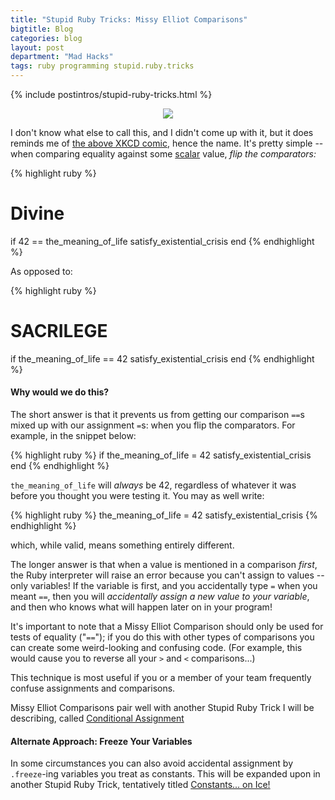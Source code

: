 ```yaml
---
title: "Stupid Ruby Tricks: Missy Elliot Comparisons"
bigtitle: Blog
categories: blog
layout: post
department: "Mad Hacks"
tags: ruby programming stupid.ruby.tricks
---
```


{% include postintros/stupid-ruby-tricks.html %}

<div align="center"><a href="https://xkcd.com/153/" target="_blank"><img src="https://imgs.xkcd.com/comics/cryptography.png"></a></div>

I don't know what else to call this, and I didn't come up with it, but it does reminds me of [the above XKCD comic](https://xkcd.com/153/), hence the name. It's pretty simple -- when comparing equality against some [scalar](https://softwareengineering.stackexchange.com/questions/238033/what-does-it-mean-when-data-is-scalar) value, *flip the comparators:*

{% highlight ruby %}
# Divine
if 42 == the_meaning_of_life
	satisfy_existential_crisis
end
{% endhighlight %}

As opposed to:

{% highlight ruby %}
# SACRILEGE
if the_meaning_of_life == 42
	satisfy_existential_crisis
end
{% endhighlight %}

#### Why would we do this?

The short answer is that it prevents us from getting our comparison `==`s mixed up with our assignment `=`s: when you flip the comparators. For example, in the snippet below:

{% highlight ruby %}
if the_meaning_of_life = 42
	satisfy_existential_crisis
end
{% endhighlight %}

`the_meaning_of_life` will *always* be 42, regardless of whatever it was before you thought you were testing it. You may as well write:

{% highlight ruby %}
the_meaning_of_life = 42
satisfy_existential_crisis
{% endhighlight %}

which, while valid, means something entirely different.

The longer answer is that when a value is mentioned in a comparison *first*, the Ruby interpreter will raise an error because you can't assign to values -- only variables! If the variable is first, and you accidentally type `=` when you meant `==`, then you will *accidentally assign a new value to your variable*, and then who knows what will happen later on in your program!

It's important to note that a Missy Elliot Comparison should only be used for tests of equality ("`==`"); if you do this with other types of comparisons you can create some weird-looking and confusing code. (For example, this would cause you to reverse all your `>` and `<` comparisons...)

This technique is most useful if you or a member of your team frequently confuse assignments and comparisons.

Missy Elliot Comparisons pair well with another Stupid Ruby Trick I will be describing, called [Conditional Assignment](#conditional-assignment)

#### Alternate Approach: Freeze Your Variables

In some circumstances you can also avoid accidental assignment by `.freeze`-ing variables you treat as constants. This will be expanded upon in another Stupid Ruby Trick, tentatively titled [Constants... on Ice!](#constants-on-ice)